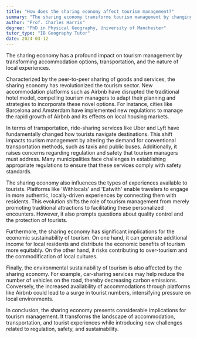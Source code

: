 ```yaml
---
title: "How does the sharing economy affect tourism management?"
summary: "The sharing economy transforms tourism management by changing accommodation choices, transportation methods, and enhancing local experiences for travelers."
author: "Prof. Charles Harris"
degree: "PhD in Physical Geography, University of Manchester"
tutor_type: "IB Geography Tutor"
date: 2024-03-12
---
```


The sharing economy has a profound impact on tourism management by transforming accommodation options, transportation, and the nature of local experiences.

Characterized by the peer-to-peer sharing of goods and services, the sharing economy has revolutionized the tourism sector. New accommodation platforms such as Airbnb have disrupted the traditional hotel model, compelling tourism managers to adapt their planning and strategies to incorporate these novel options. For instance, cities like Barcelona and Amsterdam have implemented new regulations to manage the rapid growth of Airbnb and its effects on local housing markets.

In terms of transportation, ride-sharing services like Uber and Lyft have fundamentally changed how tourists navigate destinations. This shift impacts tourism management by altering the demand for conventional transportation methods, such as taxis and public buses. Additionally, it raises concerns regarding regulation and safety that tourism managers must address. Many municipalities face challenges in establishing appropriate regulations to ensure that these services comply with safety standards.

The sharing economy also influences the types of experiences available to tourists. Platforms like 'Withlocals' and 'Eatwith' enable travelers to engage in more authentic, locally-driven experiences by connecting them with residents. This evolution shifts the role of tourism management from merely promoting traditional attractions to facilitating these personalized encounters. However, it also prompts questions about quality control and the protection of tourists.

Furthermore, the sharing economy has significant implications for the economic sustainability of tourism. On one hand, it can generate additional income for local residents and distribute the economic benefits of tourism more equitably. On the other hand, it risks contributing to over-tourism and the commodification of local cultures.

Finally, the environmental sustainability of tourism is also affected by the sharing economy. For example, car-sharing services may help reduce the number of vehicles on the road, thereby decreasing carbon emissions. Conversely, the increased availability of accommodations through platforms like Airbnb could lead to a surge in tourist numbers, intensifying pressure on local environments.

In conclusion, the sharing economy presents considerable implications for tourism management. It transforms the landscape of accommodation, transportation, and tourist experiences while introducing new challenges related to regulation, safety, and sustainability.
    